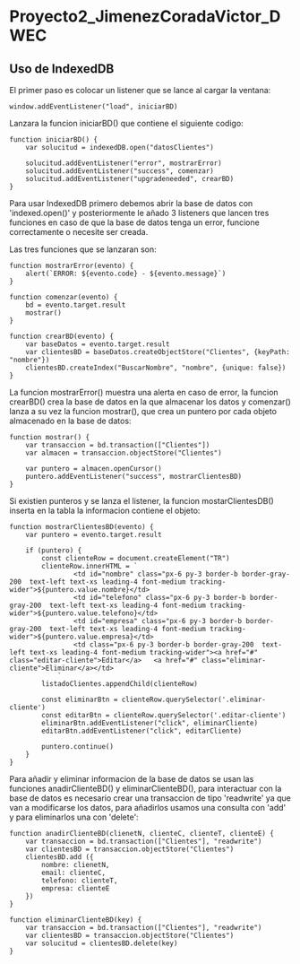 # Proyecto2_JimenezCoradaVictor_DWEC

## Uso de IndexedDB

El primer paso es colocar un listener que se lance al cargar la ventana:

```
window.addEventListener("load", iniciarBD)
```

Lanzara la funcion iniciarBD() que contiene el siguiente codigo: 

```
function iniciarBD() {
    var solucitud = indexedDB.open("datosClientes")

    solucitud.addEventListener("error", mostrarError)
    solucitud.addEventListener("success", comenzar)
    solucitud.addEventListener("upgradeneeded", crearBD)
}
```

Para usar IndexedDB primero debemos abrir la base de datos con 'indexed.open()' y posteriormente le añado 3 listeners que lancen tres funciones en caso de que la base de datos tenga un error, funcione correctamente o necesite ser creada.

Las tres funciones que se lanzaran son:
```
function mostrarError(evento) {
    alert(`ERROR: ${evento.code} - ${evento.message}`)
}
```
```
function comenzar(evento) {
    bd = evento.target.result
    mostrar()
}
```
```
function crearBD(evento) {
    var baseDatos = evento.target.result
    var clientesBD = baseDatos.createObjectStore("Clientes", {keyPath: "nombre"})
    clientesBD.createIndex("BuscarNombre", "nombre", {unique: false})
}
```

La funcion mostrarError() muestra una alerta en caso de error, la funcion crearBD() crea la base de datos en la que almacenar los datos y comenzar() lanza a su vez la funcion mostrar(), que crea un puntero por cada objeto almacenado en la base de datos:

```
function mostrar() {
    var transaccion = bd.transaction(["Clientes"])
    var almacen = transaccion.objectStore("Clientes")

    var puntero = almacen.openCursor()
    puntero.addEventListener("success", mostrarClientesBD)
}
```

Si existien punteros y se lanza el listener, la funcion mostarClientesDB() inserta en la tabla la informacion contiene el objeto:


```
function mostrarClientesBD(evento) {
    var puntero = evento.target.result

    if (puntero) {
        const clienteRow = document.createElement("TR")
        clienteRow.innerHTML = `
                <td id="nombre" class="px-6 py-3 border-b border-gray-200  text-left text-xs leading-4 font-medium tracking-wider">${puntero.value.nombre}</td>
                <td id="telefono" class="px-6 py-3 border-b border-gray-200  text-left text-xs leading-4 font-medium tracking-wider">${puntero.value.telefono}</td>
                <td id="empresa" class="px-6 py-3 border-b border-gray-200  text-left text-xs leading-4 font-medium tracking-wider">${puntero.value.empresa}</td>
                <td class="px-6 py-3 border-b border-gray-200  text-left text-xs leading-4 font-medium tracking-wider"><a href="#" class="editar-cliente">Editar</a>   <a href="#" class="eliminar-cliente">Eliminar</a></td>
            `
        listadoClientes.appendChild(clienteRow)  
        
        const eliminarBtn = clienteRow.querySelector('.eliminar-cliente')
        const editarBtn = clienteRow.querySelector('.editar-cliente')
        eliminarBtn.addEventListener("click", eliminarCliente)
        editarBtn.addEventListener("click", editarCliente)

        puntero.continue()
    }
}
```

Para añadir y eliminar informacion de la base de datos se usan las funciones anadirClienteBD() y eliminarClienteBD(), para interactuar con la base de datos es necesario crear una transaccion de tipo 'readwrite' ya que van a modificarse los datos, para añadirlos usamos una consulta con 'add' y para eliminarlos una con 'delete':

```
function anadirClienteBD(clienetN, clienteC, clienteT, clienteE) {
    var transaccion = bd.transaction(["Clientes"], "readwrite")
    var clientesBD = transaccion.objectStore("Clientes")
    clientesBD.add ({
        nombre: clienetN,
        email: clienteC,
        telefono: clienteT,
        empresa: clienteE
    })
}
```

```
function eliminarClienteBD(key) {
    var transaccion = bd.transaction(["Clientes"], "readwrite")
    var clientesBD = transaccion.objectStore("Clientes")
    var solucitud = clientesBD.delete(key)
}
```
